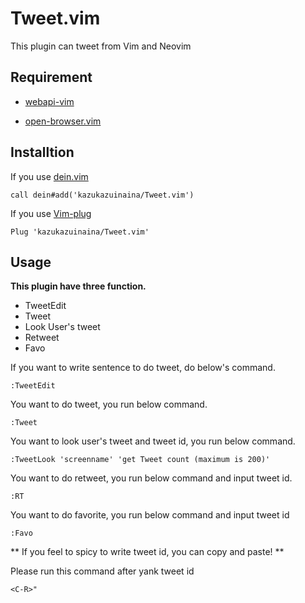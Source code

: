 # Tweet.vim

This plugin can tweet from Vim and Neovim

## Requirement

- [webapi-vim](https://github.com/mattn/webapi-vim)

- [open-browser.vim](https://github.com/tyru/open-browser.vim)

## Installtion
If you use [dein.vim](https://github.com/Shougo/dein.vim)

```
call dein#add('kazukazuinaina/Tweet.vim')
```

If you use [Vim-plug](https://github.com/junegunn/vim-plug)

```
Plug 'kazukazuinaina/Tweet.vim'
```


## Usage

**This plugin have three function.**

- TweetEdit
- Tweet
- Look User's tweet
- Retweet
- Favo

If you want to write sentence to do tweet, do below's command.

```
:TweetEdit
```

You want to do tweet, you run below command.

```
:Tweet
```

You want to look user's tweet and tweet id, you run below command.

```
:TweetLook 'screenname' 'get Tweet count (maximum is 200)'
```

You want to do retweet, you run below command and input tweet id.

```
:RT
```

You want to do favorite, you run below command and input tweet id

```
:Favo
```

** If you feel to spicy to write tweet id, you can copy and paste! **

Please run this command after yank tweet id

```
<C-R>"
```
